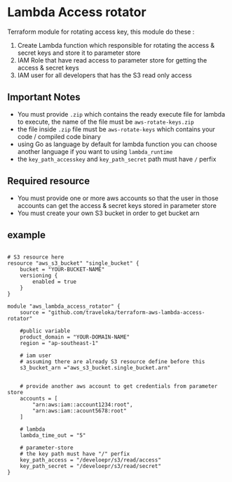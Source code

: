 # Lambda Access rotator 

Terraform module for rotating access key, this module do these : 
1. Create Lambda function which responsible for rotating the access & secret keys and store it to parameter store
2. IAM Role that have read access to parameter store for getting the access & secret keys
3. IAM user for all developers that has the S3 read only access

## Important Notes

 - You must provide `.zip` which contains the ready execute file for lambda to execute, the name of the  file must be `aws-rotate-keys.zip`
 - the file inside `.zip` file must be `aws-rotate-keys` which contains your code / compiled code binary 
 - using Go as language by default for lambda function you can choose another language if you want to using `lambda_runtime`
 - the `key_path_accesskey` and `key_path_secret` path must have `/` perfix

## Required resource

 - You must provide one or more aws accounts so that the user in those accounts can get the access & secret keys stored in parameter store
 - You must create your own S3 bucket in order to get bucket arn

## example

```hcl

# S3 resource here
resource "aws_s3_bucket" "single_bucket" {
    bucket = "YOUR-BUCKET-NAME"
    versioning {
        enabled = true
    }
}

module "aws_lambda_access_rotator" {
    source = "github.com/traveloka/terraform-aws-lambda-access-rotator"

    #public variable
    product_domain = "YOUR-DOMAIN-NAME"
    region = "ap-southeast-1"
    
    # iam user
    # assuming there are already S3 resource define before this
    s3_bucket_arn ="aws_s3_bucket.single_bucket.arn"


    # provide another aws account to get credentials from parameter store
    accounts = [
        "arn:aws:iam::account1234:root",
        "arn:aws:iam::acount5678:root"
    ]
    
    # lambda
    lambda_time_out = "5"

    # parameter-store
    # the key path must have "/" perfix
    key_path_access = "/develoepr/s3/read/access" 
    key_path_secret = "/develoepr/s3/read/secret" 
}

```
